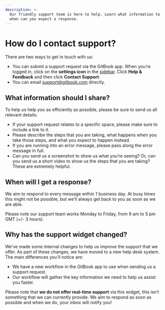 ```yaml
---
description: >-
  Our friendly support team is here to help. Learn what information to share and
  when can you expect a response.
---
```


# How do I contact support?

There are two ways to get in touch with us:

- You can submit a support request via the GitBook app. When you’re logged in, click on the **settings icon** in the [sidebar](https://docs.gitbook.com/getting-started/overview#sidebar). Click **Help & Feedback** and then click **Contact Support**.
- You can email [support@gitbook.com](mailto:support@gitbook.com) directly.

## What information should I share?

To help _us_ help _you_ as efficiently as possible, please be sure to send us all relevant details:

- If your support request relates to a specific space, please make sure to include a link to it.
- Please describe the steps that you are taking, what happens when you take those steps, and what you expect to happen instead.
- If you are running into an error message, please pass along the error message in full.
- Can you send us a screenshot to show us what you’re seeing? Or, can you send us a short video to show us the steps that you are taking? These are extremely helpful.

## When will I get a response?

We aim to respond to every message within 1 business day. At busy times this might not be possible, but we’ll always get back to you as soon as we are able.&#x20;

Please note our support team works Monday to Friday, from 9 am to 5 pm GMT (+/- 3 hours).&#x20;

## Why has the support widget changed?

We’ve made some internal changes to help us improve the support that we offer. As part of these changes, we have moved to a new help desk system. The main differences you’ll notice are:

- We have a new workflow in the GitBook app to use when sending us a support request.
- Our workflow will gather the key information we need to help us assist you faster.&#x20;

Please note that **we do not offer real-time support** via this widget, this isn’t something that we can currently provide. We aim to respond as soon as possible and when we do, your inbox will notify you!
